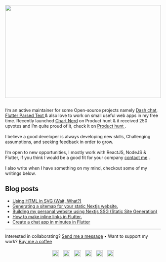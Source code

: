 <a href="https://fayeed.now.sh">
	<img src="https://github-banner.vercel.app/api/social/?heading=Hi%2C+I+am+Fayeed+Pawaskar+-+%3Cbr+%2F%3E%0ACode+Tinkerer+%26+Software+Engineer&subheading=&social=%7B%22mail%22%3A%22fayeed%40live.com%22%2C%22linkedIn%22%3A%22fayeedpawaskar%22%2C%22github%22%3A%22%40fayeed%22%2C%22stackoverflow%22%3A%22%40fayeed%22%2C%22twitter%22%3A%22%40fayeedP%22%2C%22rss%22%3A%22fayeed.dev%2Frss.xml%22%7D&alignItems=flex-start&headingStyles=%7B%22fontSize%22%3A32%2C%22textAlign%22%3A%22start%22%2C%22color%22%3A%22%22%2C%22thirdDim%22%3Afalse%2C%22lineHeight%22%3A%22%22%2C%22fontWeight%22%3A%22700%22%7D&subheadingStyles=%7B%22fontSize%22%3A14%2C%22textAlign%22%3A%22start%22%2C%22color%22%3A%22%22%2C%22thirdDim%22%3Afalse%2C%22lineHeight%22%3A%22%22%2C%22fontWeight%22%3A%22500%22%7D&socialStyles=%7B%22fontSize%22%3A14%2C%22color%22%3A%22%22%2C%22iconColor%22%3A%22%22%2C%22lineHeight%22%3A%221%22%2C%22fontWeight%22%3A%22500%22%7D&background=%7B%22color%22%3A%22%22%2C%22image%22%3A%22%22%2C%22size%22%3A%22contain%22%2C%22repeat%22%3A%22no-repeat%22%2C%22position%22%3A%22center%22%7D&border=%7B%22size%22%3A0%2C%22color%22%3A%22%22%2C%22radius%22%3A8%7D&avatarStyles=%7B%22height%22%3A320%2C%22width%22%3A250%2C%22reverse%22%3Afalse%2C%22name%22%3A%22%22%2C%22hide%22%3Afalse%7D&gradient=true" width="100%" height="300" />
</a>
<br />
<br />
<p>
  I’m an active maintainer for some Open-source projects namely
  <a href="https://github.com/fayeed/dash_chat">Dash chat</a>, 
  <a href="https://github.com/fayeed/flutter_parsed_text">
    Flutter Parsed Text
  </a>
  & also love to work on small useful web apps in my free time. Recently
  launched <a href="https://chart-ned.now.sh">Chart Nerd</a> on Product
  hunt & it received 250 upvotes and I’m quite proud of it, check it on
  <a href="https://www.producthunt.com/posts/chart-nerd">
    Product hunt
  </a>
  . <br />
  <br />I believe a good developer is always developing new skills,
  Challenging assumptions, and seeking feedback in order to grow. <br />
  <br />
  I’m open to new opportunities, I mostly work with ReactJS, NodeJS &
  Flutter, if you think I would be a good fit for your company
  <a href="mailto:fayeed52@gmail.com">contact me</a>
  .
  <br />
  <br />I also write when I have something on my mind, checkout some of
  my writings below.
</p>
  
## Blog posts
<!-- BLOG-POST-LIST:START -->
- [Using HTML in SVG (Wait, What?)](https://fayeed.dev/blog/using-html-in-svg)
- [Generating a sitemap for your static Nextjs website.](https://fayeed.dev/blog/generating-sitemap-for-your-nextjs-website)
- [Building my personal website using Nextjs SSG (Static Site Generation)](https://fayeed.dev/blog/building-my-personal-website-using-nextjs-ssg)
- [How to make inline links in Flutter.](https://fayeed.dev/blog/how-to-make-inline-links-in-flutter)
- [Create a chat app in minutes in Flutter](https://fayeed.dev/blog/create-a-chat-app-in-minutes-in-flutter)
<!-- BLOG-POST-LIST:END -->


<hr />
<div style="display:flex; width: 100%; justify-content: center; flex-direction: column; align-items: center;">
	<div>
	Interested in collaborating? <a href="mailto:fayeed52@gmail.com">Send me a message</a> • Want to support my work? <a href="https://www.buymeacoffee.com/fayeed52">Buy me a coffee</a>
</div>
<div style="display:flex; width: 200px; justify-content: space-between; margin-top: 20px;">
		<a
		href="https://www.linkedin.com/in/fayeedpawaskar"
	>
		<img alt="Fayeed's LinkdeIN" width="22px" src="https://cdn.jsdelivr.net/npm/simple-icons@v3/icons/linkedin.svg" fill="#fff" />
	</a>
	<a
		href="https://github.com/fayeed"
	>
		<img alt="Fayeed's Github" width="22px" src="https://cdn.jsdelivr.net/npm/simple-icons@v3/icons/github.svg" />
	</a>
	<a
		class="footer-link footer-link-hide"
		href="mailto:fayeed52@gmail.com"
		target="_blank"
		aria-label="Mail"
		rel="noopener"
	>
		<img alt="Fayeed's Mail" width="22px" src="https://cdn.jsdelivr.net/npm/simple-icons@v3/icons/gmail.svg" />
	</a>
	<a
		href="https://twitter.com/FayeedP"
	>
		<img alt="Fayeed Pawaskar | Twitter" width="22px" src="https://cdn.jsdelivr.net/npm/simple-icons@v3/icons/twitter.svg" />
	</a>
	<a
		href="https://stackoverflow.com/users/6709477/fayeed"
	>
		<img alt="Fayeed's Stackoverflow" width="22px" src="https://cdn.jsdelivr.net/npm/simple-icons@v3/icons/stackoverflow.svg" />
	</a>
	<a
		href="fayeed.now.sh/rss.xml"
	>
		<img alt="Fayeed's Rss" width="22px" src="https://cdn.jsdelivr.net/npm/simple-icons@v3/icons/rss.svg" />
	</a>
	</div>
</div>



